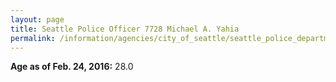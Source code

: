 ```yaml
---
layout: page
title: Seattle Police Officer 7728 Michael A. Yahia
permalink: /information/agencies/city_of_seattle/seattle_police_department/copbook/7728/
---
```


**Age as of Feb. 24, 2016:** 28.0
